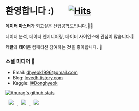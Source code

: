 # 환영합니다 :) &nbsp;&nbsp;&nbsp;&nbsp;&nbsp; [![Hits](https://hits.seeyoufarm.com/api/count/incr/badge.svg?url=https%3A%2F%2Fgithub.com%2FLoveDH&count_bg=%2379C83D&title_bg=%23555555&icon=&icon_color=%23E7E7E7&title=hits&edge_flat=false)](https://hits.seeyoufarm.com)  



 **데이터 마스터**가 되고싶은 산업공학도입니다.👨‍💻  

 데이터 분석, 데이터 엔지니어링, 데이터 사이언스에 관심이 많습니다.👾  
 
 **캐글**과 **데이콘** 컴패티션 참여하는 것을 좋아합니다. 🤖 <br>
 
 
 
 ### 소셜 미디어 💬
- Email: dhyeok1996@gmail.com
- Blog: [lovedh.tistory.com](lovedh.tistory.com)
- Kaggle: [@Donghyeok](https://www.kaggle.com/dhyeok1996)
  
[![Anurag's github stats](https://github-readme-stats.vercel.app/api?username=LoveDH&theme=tokyonight)](https://github.com/anuraghazra/github-readme-stats)


<a href="mailto:dhyeok1996@gmail.com">
    <img 
        src="https://img.shields.io/badge/Gmail-D14836?style=flat&logo=gmail&logoColor=white"
        style="height : auto; margin-left : 10px; margin-right : 10px;"/>
</a>
<a href="https://lovedh.tistory.com/notice/4">
    <img 
        src="http://img.shields.io/badge/-Tech%20Blog-655ced?style=flat&logo=github&link=https://lovedh.tistory.com/"
        style="height : auto; margin-left : 10px; margin-right : 10px;"/>
</a>
<a href="https://www.instagram.com/dodo_dongzzang/">
    <img 
        src="http://img.shields.io/badge/-Instagram-black?style=flat&logo=Instagram&link=https://www.instagram.com/dodo_dongzzang/"
        style="height : auto; margin-left : 10px; margin-right : 10px;"/>
</a> 
